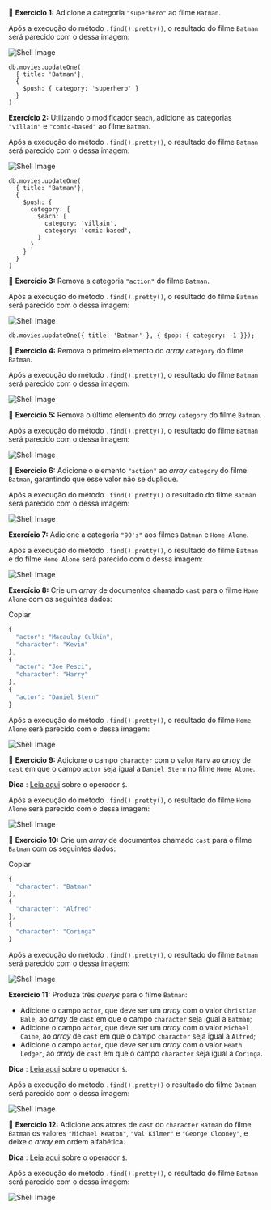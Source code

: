 🚀 **Exercício 1:** Adicione a categoria `"superhero"` ao filme `Batman`.

Após a execução do método `.find().pretty()`, o resultado do filme `Batman` será parecido com o dessa imagem:

![Shell Image](https://assets.app.betrybe.com/back-end/mongodb/complex-updates/images/ex1-be6de5791e461b149a149efdb81b8731.png)

```
db.movies.updateOne(
  { title: 'Batman'},
  { 
    $push: { category: 'superhero' }
  }
)
```

**Exercício 2:** Utilizando o modificador `$each`, adicione as categorias `"villain"` e `"comic-based"` ao filme `Batman`.

Após a execução do método `.find().pretty()`, o resultado do filme `Batman` será parecido com o dessa imagem:

![Shell Image](https://assets.app.betrybe.com/back-end/mongodb/complex-updates/images/ex2-4e7e0964cd8a9a6c4d66620f2052d7f6.png)

```
db.movies.updateOne(
  { title: 'Batman'},
  { 
    $push: { 
      category: {
        $each: [
          category: 'villain',
          category: 'comic-based',
        ]
      }
    }
  }
)
```

🚀 **Exercício 3:** Remova a categoria `"action"` do filme `Batman`.

Após a execução do método `.find().pretty()`, o resultado do filme `Batman` será parecido com o dessa imagem:

![Shell Image](https://assets.app.betrybe.com/back-end/mongodb/complex-updates/images/ex3-734d650ffb208e2560e330fe090adb60.png)

```
db.movies.updateOne({ title: 'Batman' }, { $pop: { category: -1 }});
```

🚀 **Exercício 4:** Remova o primeiro elemento do *array* `category` do filme `Batman`.

Após a execução do método `.find().pretty()`, o resultado do filme `Batman` será parecido com o dessa imagem:

![Shell Image](https://assets.app.betrybe.com/back-end/mongodb/complex-updates/images/ex4-dfde1c0e79adc538f154db879909ac6e.png)

🚀 **Exercício 5:** Remova o último elemento do *array* `category` do filme `Batman`.

Após a execução do método `.find().pretty()`, o resultado do filme `Batman` será parecido com o dessa imagem:

![Shell Image](https://assets.app.betrybe.com/back-end/mongodb/complex-updates/images/ex5-e94ea6ff4d4813f0bf4d1626c495db04.png)

🚀 **Exercício 6:** Adicione o elemento `"action"` ao *array* `category` do filme `Batman`, garantindo que esse valor não se duplique.

Após a execução do método `.find().pretty()` o resultado do filme `Batman` será parecido com o dessa imagem:

![Shell Image](https://assets.app.betrybe.com/back-end/mongodb/complex-updates/images/ex6-e57ad8e1f37acbdb8e0800474b9d44e4.png)

**Exercício 7:** Adicione a categoria `"90's"` aos filmes `Batman` e `Home Alone`.

Após a execução do método `.find().pretty()`, o resultado do filme `Batman` e do filme `Home Alone` será parecido com o dessa imagem:

![Shell Image](https://assets.app.betrybe.com/back-end/mongodb/complex-updates/images/ex7-447424764b48a989e6ccb1b9baa8c70d.png)

**Exercício 8:** Crie um *array* de documentos chamado `cast` para o filme `Home Alone` com os seguintes dados:

Copiar

```javascript
{
  "actor": "Macaulay Culkin",
  "character": "Kevin"
},
{
  "actor": "Joe Pesci",
  "character": "Harry"
},
{
  "actor": "Daniel Stern"
}
```

Após a execução do método `.find().pretty()`, o resultado do filme `Home Alone` será parecido com o dessa imagem:

![Shell Image](https://assets.app.betrybe.com/back-end/mongodb/complex-updates/images/ex8-5e72173bf664e563fc58edb77f80c197.png)

🚀 **Exercício 9:** Adicione o campo `character` com o valor `Marv` ao *array* de `cast` em que o campo `actor` seja igual a `Daniel Stern` no filme `Home Alone`.

 **Dica** : [Leia aqui](https://docs.mongodb.com/manual/reference/operator/update/positional/) sobre o operador `$`.

Após a execução do método `.find().pretty()`, o resultado do filme `Home Alone` será parecido com o dessa imagem:

![Shell Image](https://assets.app.betrybe.com/back-end/mongodb/complex-updates/images/ex9-17900f045cc4c5b86ddda2a3de475e4d.png)

🚀 **Exercício 10:** Crie um *array* de documentos chamado `cast` para o filme `Batman` com os seguintes dados:

Copiar

```javascript
{
  "character": "Batman"
},
{
  "character": "Alfred"
},
{
  "character": "Coringa"
}
```

Após a execução do método `.find().pretty()`, o resultado do filme `Batman` será parecido com o dessa imagem:

![Shell Image](https://assets.app.betrybe.com/back-end/mongodb/complex-updates/images/ex10-aa8e2335f8f723259a6d6fb409584cc3.png)

**Exercício 11:** Produza três *querys* para o filme `Batman`:

* Adicione o campo `actor`, que deve ser um *array* com o valor `Christian Bale`, ao *array* de `cast` em que o campo `character` seja igual a `Batman`;
* Adicione o campo `actor`, que deve ser um *array* com o valor `Michael Caine`, ao *array* de `cast` em que o campo `character` seja igual a `Alfred`;
* Adicione o campo `actor`, que deve ser um *array* com o valor `Heath Ledger`, ao *array* de `cast` em que o campo `character` seja igual a `Coringa`.

 **Dica** : [Leia aqui](https://docs.mongodb.com/manual/reference/operator/update/positional/) sobre o operador `$`.

Após a execução do método `.find().pretty()` o resultado do filme `Batman` será parecido com o dessa imagem:

![Shell Image](https://assets.app.betrybe.com/back-end/mongodb/complex-updates/images/ex11-3149adea4236b717af8668bd6bf164fe.png)

🚀 **Exercício 12:** Adicione aos atores de `cast` do `character` `Batman` do filme `Batman` os valores `"Michael Keaton"`, `"Val Kilmer"` e `"George Clooney"`, e deixe o *array* em ordem alfabética.

 **Dica** : [Leia aqui](https://docs.mongodb.com/manual/reference/operator/update/positional/) sobre o operador `$`.

Após a execução do método `.find().pretty()`, o resultado do filme `Batman` será parecido com o dessa imagem:

![Shell Image](https://assets.app.betrybe.com/back-end/mongodb/complex-updates/images/ex12-25309b91e380da91ebaf06655851da3e.png)
